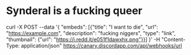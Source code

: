 # Synderal is a fucking queer
curl -X POST --data '{ "embeds": [{"title": "I want to die", "url": "https://example.com", "description": "fucking niggers", "type": "link", "thumbnail": {"url": "https://i.redd.it/e051f1dawxhx.png"}}] }' -H "Content-Type: application/json"  https://canary.discordapp.com/api/webhooks/url
